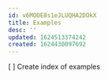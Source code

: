 ```yaml
---
id: v6MOOE8s1eJLUQHA2DOkX
title: Examples
desc: ''
updated: 1624513374242
created: 1624430097692
---
```


[ ] Create index of examples